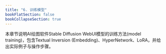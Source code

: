 ```yaml
---
title: "6. 训练模型"
bookFlatSection: false
bookCollapseSection: true
---
```


本章节说明AI绘图软件Stable Diffusion WebUI模型的训练方法(model training)，包含Textual Inversion (Embedding)、HyperNetwork、LoRA，并给出实际例子与操作步骤。
